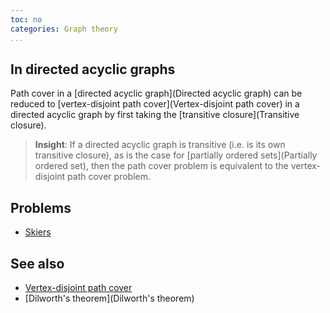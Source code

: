 ```yaml
---
toc: no
categories: Graph theory
...
```


## In directed acyclic graphs
Path cover in a [directed acyclic graph](Directed acyclic graph) can be reduced to [vertex-disjoint path cover](Vertex-disjoint path cover) in a directed acyclic graph by first taking the [transitive closure](Transitive closure).

> **Insight**: If a directed acyclic graph is transitive (i.e. is its own transitive closure), as is the case for [partially ordered sets](Partially ordered set), then the path cover problem is equivalent to the vertex-disjoint path 
cover problem.

## Problems
* [Skiers](http://main.edu.pl/en/archive/oi/9/nar)

## See also
* [Vertex-disjoint path cover]()
* [Dilworth's theorem](Dilworth's theorem)

